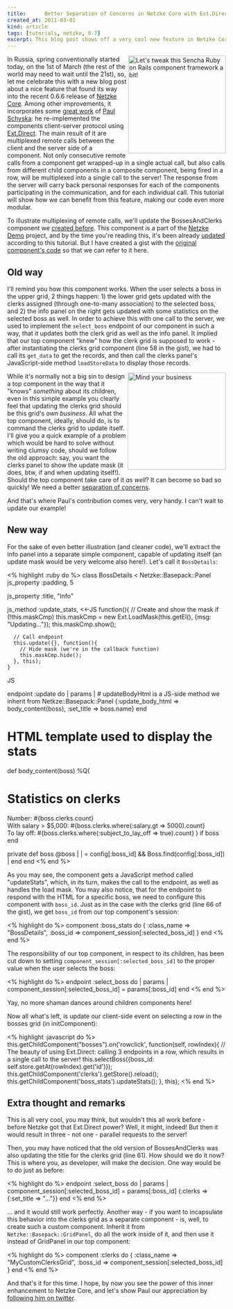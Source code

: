 ```yaml
---
title:      Better Separation of Concerns in Netzke Core with Ext.Direct
created_at: 2011-03-01
kind: article
tags: [tutorials, netzke, 0-7]
excerpt: This blog post shows off a very cool new feature in Netzke Core which allows for much cleaner code in composite components.
---
```

<img align="right" class="frame-right" width="225" height="225" src="http://writelesscode.com/images/2011-03-01-1.jpeg" alt="Let's tweak this Sencha Ruby on Rails component framework a bit!"/>In Russia, spring conventionally started today, on the 1st of March (the rest of the world may need to wait until the 21st), so, let me celebrate this with a new blog post about a nice feature that found its way into the recent 0.6.6 release of [Netzke Core](https://github.com/netzke/netzke-core). Among other improvements, it incorporates some [great work](http://pschyska.blogspot.com/2011/02/introducing-extdirect-to-netzke.html) of [Paul Schyska](http://twitter.com/pschyska): he re-implemented the components client-server protocol using [Ext.Direct](http://www.sencha.com/products/extjs/extdirect/). The main result of it are multiplexed remote calls between the client and the server side of a component. Not only consecutive remote calls from a component get wrapped-up in a single actual call, but also calls from different child components in a composite component, being fired in a row, will be multiplexed into a single call to the server! The response from the server will carry back personal responses for each of the components participating in the communication, and for each individual call. This tutorial will show how we can benefit from this feature, making our code even more modular.

To illustrate multiplexing of remote calls, we'll update the BossesAndClerks component we [created before](http://writelesscode.com/blog/2009/09/24/building-rails-extjs-reusable-components-with-netzke-part-3/). This component is a part of the [Netzke Demo](https://github.com/netzke/netzke-demo) project, and by the time you're reading this, it's been already [updated](http://demo.netzke.org/#bosses_and_clerks) according to this tutorial. But I have created a gist with the [original component's code](https://gist.github.com/847722) so that we can refer to it here.

## Old way
I'll remind you how this component works. When the user selects a boss in the upper grid, 2 things happen: 1) the lower grid gets updated with the clerks assigned (through one-to-many association) to the selected boss, and 2) the info panel on the right gets updated with some statistics on the selected boss as well. In order to achieve this with one call to the server, we used to implement the `select_boss` endpoint of our component in such a way, that it updates both the clerk grid as well as the info panel. It implied that our top component "knew" how the clerk grid is supposed to work - after instantiating the clerks grid component (line 58 in the gist), we had to call its `get_data` to get the records, and then call the clerks panel's JavaScript-side method `loadStoreData` to display those records.

<img align="right" class="frame-right" width="226" height="223" src="http://writelesscode.com/images/2011-03-01-2.jpeg" alt="Mind your business"/>While it's normally not a big sin to design a top component in the way that it "knows" *something* about its children, even in this simple example you clearly feel that updating the clerks grid should be this grid's *own business*. All what the top component, ideally, should do, is to command the clerks grid to update itself. I'll give you a quick example of a problem which would be hard to solve without writing clumsy code, should we follow the old approach: say, you want the clerks panel to show the update mask (it does, btw, if and when updating itself!). Should the top component take care of it *as well*? It can become so bad so quickly! We need a better [separation of concerns](http://en.wikipedia.org/wiki/Separation_of_concerns).

And that's where Paul's contribution comes very, very handy. I can't wait to update our example!

## New way
For the sake of even better illustration (and cleaner code), we'll extract the info panel into a separate simple component, capable of updating itself (an update mask would be very welcome also here!). Let's call it `BossDetails`:

<% highlight :ruby do %>
class BossDetails < Netzke::Basepack::Panel
  js_property :padding, 5

  js_property :title, "Info"

  js_method :update_stats, <<-JS
    function(){
      // Create and show the mask
      if (!this.maskCmp) this.maskCmp = new Ext.LoadMask(this.getEl(), {msg: "Updating..."});
      this.maskCmp.show();

      // Call endpoint
      this.update({}, function(){
        // Hide mask (we're in the callback function)
        this.maskCmp.hide();
      }, this);
    }
  JS

 endpoint :update do | params |
    # updateBodyHtml is a JS-side method we inherit from Netkze::Basepack::Panel
    {:update_body_html => body_content(boss), :set_title => boss.name}
  end

  # HTML template used to display the stats
  def body_content(boss)
    %Q(
      <h1>Statistics on clerks</h1>
      Number: #{boss.clerks.count}<br/>
      With salary > $5,000: #{boss.clerks.where(:salary.gt => 5000).count}<br/>
      To lay off: #{boss.clerks.where(:subject_to_lay_off => true).count}
    ) if boss
  end

  private
    def boss
     @boss |  | = config[:boss_id] && Boss.find(config[:boss_id]) |
    end
end
<% end %>


As you may see, the component gets a JavaScript method called "updateStats", which, in its turn, makes the call to the endpoint, as well as handles the load mask. You may also notice, that for the endpoint to respond with the HTML for a specific boss, we need to configure this component with `boss_id`. Just as in the case with the clerks grid (line 66 of the gist), we get `boss_id` from our top component's session:

<% highlight do %>
component :boss_stats do
  {
    :class_name => "BossDetails",
    :boss_id => component_session[:selected_boss_id]
  }
end
<% end %>

The responsibility of our top component, in respect to its children, has been cut down to setting `component_session[:selected_boss_id]` to the proper value when the user selects the boss:

<% highlight do %>
endpoint :select_boss do | params |
  component_session[:selected_boss_id] = params[:boss_id]
end
<% end %>

Yay, no more shaman dances around children components here!

Now all what's left, is update our client-side event on selecting a row in the bosses grid (in initComponent):

<% highlight :javascript do %>
this.getChildComponent("bosses").on('rowclick', function(self, rowIndex){
  // The beauty of using Ext.Direct: calling 3 endpoints in a row, which results in a single call to the server!
  this.selectBoss({boss_id: self.store.getAt(rowIndex).get('id')});
  this.getChildComponent('clerks').getStore().reload();
  this.getChildComponent('boss_stats').updateStats();
}, this);
<% end %>

## Extra thought and remarks

This is all very cool, you may think, but wouldn't this all work before - before Netzke got that Ext.Direct power? Well, it might, indeed! But then it would result in three - not one - parallel requests to the server!

Then, you may have noticed that the old version of BossesAndClerks was also updating the title for the clerks grid (line 61). How should we do it now? This is where you, as developer, will make the decision. One way would be to do just as before:

<% highlight do %>
endpoint :select_boss do | params |
  component_session[:selected_boss_id] = params[:boss_id]
  {:clerks => {:set_title => "..."}}
end
<% end %>

... and it would still work perfectly. Another way - if you want to incapsulate this behavior into the clerks grid as a separate component - is, well, to create such a custom component. Inherit it from `Netzke::Basepack::GridPanel`, do all the work inside of it, and then use it instead of GridPanel in our top component:

<% highlight do %>
component :clerks do
  {
    :class_name => "MyCustomClerksGrid",
    :boss_id => component_session[:selected_boss_id]
  }
end
<% end %>

And that's it for this time. I hope, by now you see the power of this inner enhancement to Netzke Core, and let's show Paul our appreciation by [following him on twitter](http://twitter.com/pschyska).
